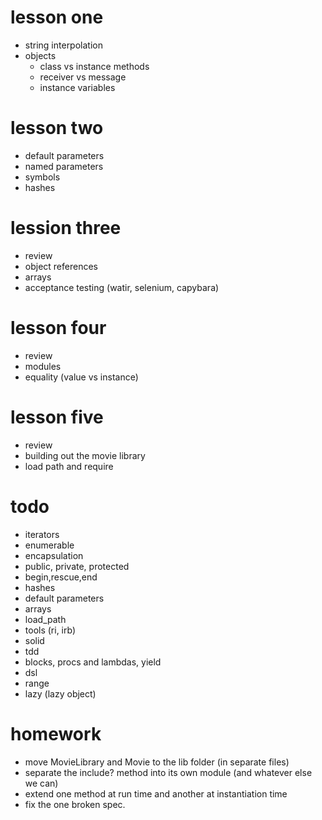 # lesson one

* string interpolation
* objects
  * class vs instance methods
  * receiver vs message
  * instance variables

# lesson two

* default parameters
* named parameters
* symbols
* hashes

# lession three

* review
* object references
* arrays
* acceptance testing (watir, selenium, capybara)

# lesson four

* review
* modules
* equality (value vs instance)

# lesson five

* review
* building out the movie library
* load path and require

# todo

* iterators
* enumerable
* encapsulation
* public, private, protected
* begin,rescue,end
* hashes
* default parameters
* arrays
* load_path
* tools (ri, irb)
* solid
* tdd
* blocks, procs and lambdas, yield
* dsl
* range
* lazy (lazy object)


# homework

* move MovieLibrary and Movie to the lib folder (in separate files)
* separate the include? method into its own module (and whatever else we can)
* extend one method at run time and another at instantiation time
* fix the one broken spec.

